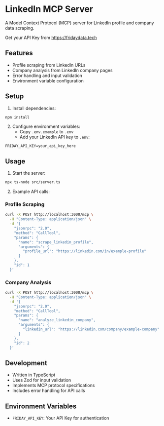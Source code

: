 # LinkedIn MCP Server

A Model Context Protocol (MCP) server for LinkedIn profile and company data scraping.

Get your API Key from https://fridaydata.tech

## Features

- Profile scraping from LinkedIn URLs
- Company analysis from LinkedIn company pages
- Error handling and input validation
- Environment variable configuration

## Setup

1. Install dependencies:
```bash
npm install
```

2. Configure environment variables:
   - Copy `.env.example` to `.env`
   - Add your LinkedIn API key to `.env`:
```
FRIDAY_API_KEY=your_api_key_here
```

## Usage

1. Start the server:
```bash
npx ts-node src/server.ts
```

2. Example API calls:

### Profile Scraping
```bash
curl -X POST http://localhost:3000/mcp \
  -H "Content-Type: application/json" \
  -d '{
    "jsonrpc": "2.0",
    "method": "CallTool",
    "params": {
      "name": "scrape_linkedin_profile",
      "arguments": {
        "profile_url": "https://linkedin.com/in/example-profile"
      }
    },
    "id": 1
  }'
```

### Company Analysis
```bash
curl -X POST http://localhost:3000/mcp \
  -H "Content-Type: application/json" \
  -d '{
    "jsonrpc": "2.0",
    "method": "CallTool",
    "params": {
      "name": "analyze_linkedin_company",
      "arguments": {
        "linkedin_url": "https://linkedin.com/company/example-company"
      }
    },
    "id": 2
  }'
```

## Development

- Written in TypeScript
- Uses Zod for input validation
- Implements MCP protocol specifications
- Includes error handling for API calls

## Environment Variables

- `FRIDAY_API_KEY`: Your API Key for authentication 

